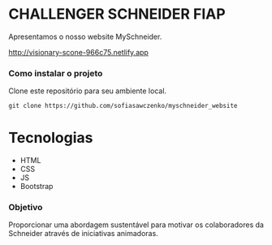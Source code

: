 # CHALLENGER SCHNEIDER FIAP

Apresentamos o nosso website MySchneider.

http://visionary-scone-966c75.netlify.app

### Como instalar o projeto

Clone este repositório para seu ambiente local.

```
git clone https://github.com/sofiasawczenko/myschneider_website
```

# Tecnologias 

- HTML
- CSS
- JS
- Bootstrap

### Objetivo

Proporcionar uma abordagem sustentável para motivar os colaboradores da Schneider através de iniciativas animadoras.
